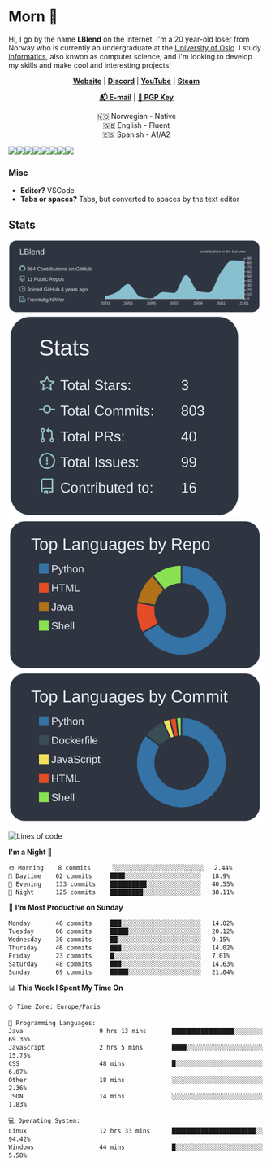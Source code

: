 # Morn 👋

Hi, I go by the name **LBlend** on the internet. I'm a 20 year-old loser from Norway who is currently an undergraduate at the [University of Oslo](https://www.uio.no/english/). I study [informatics](https://en.wikipedia.org/wiki/Informatics#Cultural_gap:~:text=European%20informatics%20is%20widely%20understood%20computer,computing%20jobs%20in%20bussiness%20and%20industry), also knwon as computer science, and I'm looking to develop my skills and make cool and interesting projects!

<p align="center">
  <strong><a href="https://lblend.moe">Website</a></strong> |
  <strong><a href="https://discord.com/users/170506717140877312">Discord</a></strong> |
  <strong><a href="https://www.youtube.com/channel/UCBXEB_WzQIzF98gMNw8xAEQ">YouTube</a></strong> |
  <strong><a href="https://steamcommunity.com/id/lblend">Steam</a></strong>
</p>

<p align="center">
  <strong><a href="mailto:lblend@protonmail.com">📬 E-mail</a></strong> |
  <strong><a href="https://gist.github.com/LBlend/01074be02600b957f5e4e3b4389b27d9">🔑 PGP Key</a></strong>
</p>

<p align="center">
  🇳🇴 Norwegian - Native
  <br>
  🇬🇧 English - Fluent
  <br>
  🇪🇸 Spanish - A1/A2
</p>

<a href="https://www.python.org/"><img src="https://img.shields.io/badge/python%20-%2314354C.svg?&style=for-the-badge&logo=python&logoColor=white"/></a><a href="https://www.java.com/en/"><img src="https://img.shields.io/badge/java-%23ED8B00.svg?&style=for-the-badge&logo=java&logoColor=white"/></a><a href="https://en.wikipedia.org/wiki/HTML5"><img src="https://img.shields.io/badge/html5%20-%23E34F26.svg?&style=for-the-badge&logo=html5&logoColor=white"/></a><a href="https://en.wikipedia.org/wiki/Cascading_Style_Sheets"><img src="https://img.shields.io/badge/css3%20-%231572B6.svg?&style=for-the-badge&logo=css3&logoColor=white"/></a><a href="https://www.mongodb.com/"><img src ="https://img.shields.io/badge/MongoDB-%234ea94b.svg?&style=for-the-badge&logo=mongodb&logoColor=white"/></a><a href="https://git-scm.com/"><img src="https://img.shields.io/badge/git%20-%23F05033.svg?&style=for-the-badge&logo=git&logoColor=white"/></a><a href="https://www.nginx.com/"><img src="https://img.shields.io/badge/nginx%20-%23009639.svg?&style=for-the-badge&logo=nginx&logoColor=white"/></a><a href="https://www.docker.com/"><img src="https://img.shields.io/badge/docker%20-%230db7ed.svg?&style=for-the-badge&logo=docker&logoColor=white"/></a>


### Misc

* **Editor?** VSCode
* **Tabs or spaces?** Tabs, but converted to spaces by the text editor


## Stats

[![](https://raw.githubusercontent.com/LBlend/LBlend/master/profile-summary-card-output/nord_dark/0-profile-details.svg)](https://github.com/LBlend)[![](https://raw.githubusercontent.com/LBlend/LBlend/master/profile-summary-card-output/nord_dark/3-stats.svg)](https://github.com/LBlend)[![](https://raw.githubusercontent.com/LBlend/LBlend/master/profile-summary-card-output/nord_dark/1-repos-per-language.svg)](https://github.com/LBlend)[![](https://raw.githubusercontent.com/LBlend/LBlend/master/profile-summary-card-output/nord_dark/2-most-commit-language.svg)](https://github.com/LBlend)


<!--START_SECTION:waka-->
![Lines of code](https://img.shields.io/badge/From%20Hello%20World%20I%27ve%20Written-9095%20lines%20of%20code-blue)

**I'm a Night 🦉** 

```text
🌞 Morning    8 commits      ░░░░░░░░░░░░░░░░░░░░░░░░░   2.44% 
🌆 Daytime    62 commits     ████░░░░░░░░░░░░░░░░░░░░░   18.9% 
🌃 Evening    133 commits    ██████████░░░░░░░░░░░░░░░   40.55% 
🌙 Night      125 commits    █████████░░░░░░░░░░░░░░░░   38.11%

```
📅 **I'm Most Productive on Sunday** 

```text
Monday       46 commits     ███░░░░░░░░░░░░░░░░░░░░░░   14.02% 
Tuesday      66 commits     █████░░░░░░░░░░░░░░░░░░░░   20.12% 
Wednesday    30 commits     ██░░░░░░░░░░░░░░░░░░░░░░░   9.15% 
Thursday     46 commits     ███░░░░░░░░░░░░░░░░░░░░░░   14.02% 
Friday       23 commits     █░░░░░░░░░░░░░░░░░░░░░░░░   7.01% 
Saturday     48 commits     ███░░░░░░░░░░░░░░░░░░░░░░   14.63% 
Sunday       69 commits     █████░░░░░░░░░░░░░░░░░░░░   21.04%

```


📊 **This Week I Spent My Time On** 

```text
⌚︎ Time Zone: Europe/Paris

💬 Programming Languages: 
Java                     9 hrs 13 mins       █████████████████░░░░░░░░   69.36% 
JavaScript               2 hrs 5 mins        ████░░░░░░░░░░░░░░░░░░░░░   15.75% 
CSS                      48 mins             █░░░░░░░░░░░░░░░░░░░░░░░░   6.07% 
Other                    18 mins             ░░░░░░░░░░░░░░░░░░░░░░░░░   2.36% 
JSON                     14 mins             ░░░░░░░░░░░░░░░░░░░░░░░░░   1.83%

💻 Operating System: 
Linux                    12 hrs 33 mins      ███████████████████████░░   94.42% 
Windows                  44 mins             █░░░░░░░░░░░░░░░░░░░░░░░░   5.58%

```


<!--END_SECTION:waka-->
